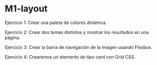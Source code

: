 # M1-layout
<p>Ejercicio 1: Crear una paleta de colores dinámica.</p>
<p>Ejercicio 2: Crear dos temas distintos y mostrar los resultados en una página.</p>
<p>Ejercicio 3: Crear la barra de navegación de la imagen usando Flexbox.</p>
<p>Ejercicio 4: Crearemos un elemento de tipo card con Grid CSS.</p>

